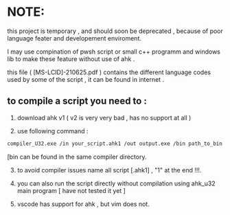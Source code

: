 # NOTE:

this project is temporary , and should soon be deprecated , because of poor language feater and developement enviroment.

I may use compination of pwsh script or small c++ programm and windows lib to make these feature without use of ahk .




this file ( [MS-LCID]-210625.pdf ) contains the different language codes used by some of the script , it can be found in internet .


## to compile a script you need to :

1. download ahk v1 ( v2 is very very bad , has no support at all )

2. use following command :
```bash
compiler_U32.exe /in your_script.ahk1 /out output.exe /bin path_to_bin
```
[bin can be found in the same compiler directory.

3. to avoid compiler issues name all script [.ahk1] , "1" at the end !!!.

4. you can also run the script directly without compilation using ahk_u32 main program [ have not tested it yet ]

5. vscode has support for ahk , but vim does not.



